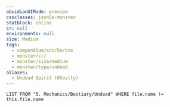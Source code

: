 ```yaml
---
obsidianUIMode: preview
cssclasses: json5e-monster
statblock: inline
cr: null
environments: null
size: Medium
tags:
  - compendium/src/5e/tce
  - monster/cr/
  - monster/size/medium
  - monster/type/undead
aliases:
  - Undead Spirit (Ghostly)
---
```

```dataview
LIST FROM "5. Mechanics/Bestiary/Undead" WHERE file.name != this.file.name
```
